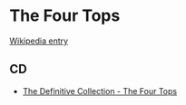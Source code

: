 # The Four Tops

[Wikipedia entry](https://en.wikipedia.org/wiki/The_Four_Tops)

## CD

- [The Definitive Collection - The Four Tops](The_Definitive_Collection_-_The_Four_Tops.md)
